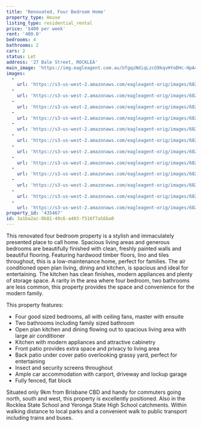 ```yaml
---
title: 'Renovated, Four Bedroom Home'
property_type: House
listing_type: residential_rental
price: '$400 per week'
rent: '400.0'
bedrooms: 4
bathrooms: 2
cars: 2
status: Let
address: '27 Bale Street, ROCKLEA'
main_image: 'https://img.eagleagent.com.au/UfgqzNdiqLzcG9kqvHYoDHc-HpA=/1280x854/smart/https://s3-us-west-2.amazonaws.com/eagleagent-orig/images/6824659/420529146-image-M.jpg'
images:
  -
    url: 'https://s3-us-west-2.amazonaws.com/eagleagent-orig/images/6824670/420529146-image-K.jpg'
  -
    url: 'https://s3-us-west-2.amazonaws.com/eagleagent-orig/images/6824669/420529146-image-J.jpg'
  -
    url: 'https://s3-us-west-2.amazonaws.com/eagleagent-orig/images/6824668/420529146-image-I.jpg'
  -
    url: 'https://s3-us-west-2.amazonaws.com/eagleagent-orig/images/6824667/420529146-image-H.jpg'
  -
    url: 'https://s3-us-west-2.amazonaws.com/eagleagent-orig/images/6824666/420529146-image-G.jpg'
  -
    url: 'https://s3-us-west-2.amazonaws.com/eagleagent-orig/images/6824665/420529146-image-F.jpg'
  -
    url: 'https://s3-us-west-2.amazonaws.com/eagleagent-orig/images/6824664/420529146-image-E.jpg'
  -
    url: 'https://s3-us-west-2.amazonaws.com/eagleagent-orig/images/6824663/420529146-image-D.jpg'
  -
    url: 'https://s3-us-west-2.amazonaws.com/eagleagent-orig/images/6824662/420529146-image-C.jpg'
  -
    url: 'https://s3-us-west-2.amazonaws.com/eagleagent-orig/images/6824661/420529146-image-B.jpg'
  -
    url: 'https://s3-us-west-2.amazonaws.com/eagleagent-orig/images/6824660/420529146-image-A.jpg'
  -
    url: 'https://s3-us-west-2.amazonaws.com/eagleagent-orig/images/6824659/420529146-image-M.jpg'
property_id: '435467'
id: 3a1ba2ac-0b81-49c6-a403-f516f7a56ba0
---
```

This renovated four bedroom property is a stylish and immaculately presented place to call home. Spacious living areas and generous bedrooms are beautifully finished with clean, freshly painted walls and beautiful flooring. Featuring hardwood timber floors, lino and tiles throughout, this is a low-maintenance home, perfect for families. The air conditioned open plan living, dining and kitchen, is spacious and ideal for entertaining. The kitchen has clean finishes, modern appliances and plenty of storage space. A rarity in the area where four bedroom, two bathrooms are less common, this property provides the space and convenience for the modern family.

This property features:

*  Four good sized bedrooms, all with ceiling fans, master with ensuite
*  Two bathrooms including family sized bathroom
*  Open plan kitchen and dining flowing out to spacious living area with large air conditioner
*  Kitchen with modern appliances and attractive cabinetry
*  Front patio provides extra space and privacy to living area
*  Back patio under cover patio overlooking grassy yard, perfect for entertaining
*  Insect and security screens throughout
*  Ample car accommodation with carport, driveway and lockup garage
*  Fully fenced, flat block

Situated only 9km from Brisbane CBD and handy for commuters going north, south and west, this property is excellently positioned. Also in the Rocklea State School and Yeronga State High School catchments. Within walking distance to local parks and a convenient walk to public transport including trains and buses.